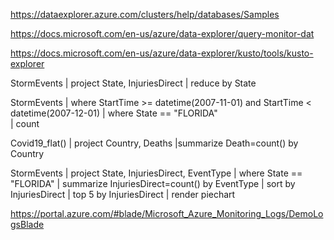 https://dataexplorer.azure.com/clusters/help/databases/Samples

https://docs.microsoft.com/en-us/azure/data-explorer/query-monitor-dat

https://docs.microsoft.com/en-us/azure/data-explorer/kusto/tools/kusto-explorer

StormEvents
| project State, InjuriesDirect
| reduce by State


StormEvents 
| where StartTime >= datetime(2007-11-01) and StartTime < datetime(2007-12-01)
| where State == "FLORIDA"  
| count 

Covid19_flat() 
| project Country, Deaths
|summarize Death=count() by Country

StormEvents
| project State, InjuriesDirect, EventType
| where State == "FLORIDA"
| summarize InjuriesDirect=count() by EventType
| sort by  InjuriesDirect
| top 5 by InjuriesDirect
| render piechart 




https://portal.azure.com/#blade/Microsoft_Azure_Monitoring_Logs/DemoLogsBlade